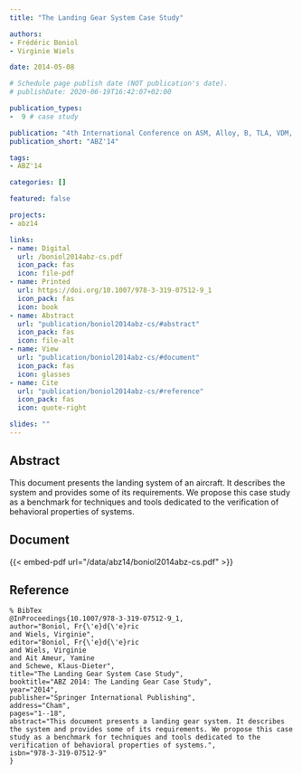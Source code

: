```yaml
---
title: "The Landing Gear System Case Study"

authors:
- Frédéric Boniol
- Virginie Wiels

date: 2014-05-08

# Schedule page publish date (NOT publication's date).
# publishDate: 2020-06-19T16:42:07+02:00

publication_types:
-  9 # case study

publication: "4th International Conference on ASM, Alloy, B, TLA, VDM, and Z (ABZ'14)"
publication_short: "ABZ'14"

tags:
- ABZ'14

categories: []

featured: false

projects:
- abz14

links:
- name: Digital
  url: /boniol2014abz-cs.pdf
  icon_pack: fas
  icon: file-pdf
- name: Printed
  url: https://doi.org/10.1007/978-3-319-07512-9_1
  icon_pack: fas
  icon: book
- name: Abstract
  url: "publication/boniol2014abz-cs/#abstract"
  icon_pack: fas
  icon: file-alt
- name: View
  url: "publication/boniol2014abz-cs/#document"
  icon_pack: fas
  icon: glasses
- name: Cite
  url: "publication/boniol2014abz-cs/#reference"
  icon_pack: fas
  icon: quote-right

slides: ""
---
```


## Abstract

This document presents the landing system of an aircraft.
It describes the system and provides some of its requirements.
We propose this case study as a benchmark for techniques and tools dedicated to the verification of behavioral properties of systems.

## Document

{{< embed-pdf url="/data/abz14/boniol2014abz-cs.pdf" >}}

## Reference

~~~
% BibTex
@InProceedings{10.1007/978-3-319-07512-9_1,
author="Boniol, Fr{\'e}d{\'e}ric
and Wiels, Virginie",
editor="Boniol, Fr{\'e}d{\'e}ric
and Wiels, Virginie
and Ait Ameur, Yamine
and Schewe, Klaus-Dieter",
title="The Landing Gear System Case Study",
booktitle="ABZ 2014: The Landing Gear Case Study",
year="2014",
publisher="Springer International Publishing",
address="Cham",
pages="1--18",
abstract="This document presents a landing gear system. It describes the system and provides some of its requirements. We propose this case study as a benchmark for techniques and tools dedicated to the verification of behavioral properties of systems.",
isbn="978-3-319-07512-9"
}
~~~
